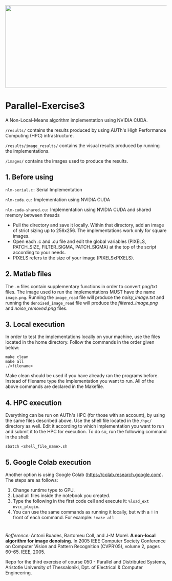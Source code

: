 <p align="center">
  <img width="600" height="257" src="https://i.imgur.com/DOgejso.png">
</p>

# Parallel-Exercise3

A Non-Local-Means algorithm implementation using NVIDIA CUDA.

`/results/` contains the results produced by using AUTh's High Performance Computing (HPC) infrastructure.

`/results/image_results/` contains the visual results produced by running the implementations. 

`/images/` contains the images used to produce the results.

## **1. Before using**
`nlm-serial.c:` Serial Implementation

`nlm-cuda.cu:` Implementation using NVIDIA CUDA

`nlm-cuda-shared.cu:` Implementation using NVIDIA CUDA and shared memory between threads

* Pull the directory and save it locally. Within that directory, add an image of strict sizing up to 256x256. The implementations work only for square images. 
* Open each .c and .cu file and edit the global variables (PIXELS, PATCH_SIZE, FILTER_SIGMA, PATCH_SIGMA) at the top of the script according to your needs. 
* PIXELS refers to the size of your image (PIXELSxPIXELS).

## **2. Matlab files**
The `.m` files contain supplementary functions in order to convert png/txt files. The image used to run the implementations MUST have the name `image.png`. Running the `image_read` file will produce the *noisy_image.txt* and running the `denoised_image_read` file will produce the *filtered_image.png* and *noise_removed.png* files.

## **3. Local execution**
In order to test the implementations locally on your machine, use the files located in the home directory. Follow the commands in the order given below:

```
make clean
make all
./<filename>
```

Make clean should be used if you have already ran the programs before. Instead of filename type the implementation you want to run. All of the above commands are declared in the Makefile.

## **4. HPC execution**
Everything can be run on AUTh's HPC (for those with an account), by using the same files described above. Use the shell file located in the `/hpc/` directory as well. Edit it according to which implementation you want to run and submit it to the HPC for execution. To do so, run the following command in the shell:

```
sbatch <shell_file_name>.sh
```

## **5. Google Colab execution**
Another option is using Google Colab (https://colab.research.google.com). The steps are as follows:
1. Change runtime type to GPU.
2. Load all files inside the notebook you created.
3. Type the following in the first code cell and execute it: `%load_ext nvcc_plugin`.
4. You can use the same commands as running it locally, but with a `!` in front of each command. For example: `!make all`
#

*Refference:* Antoni Buades, Bartomeu Coll, and J-M Morel. **A non-local algorithm for image denoising.** In 2005 IEEE Computer Society Conference on Computer Vision and Pattern Recognition (CVPR’05), volume 2, pages 60–65. IEEE, 2005.


Repo for the third exercise of course 050 - Parallel and Distributed Systems, Aristotle University of Thessaloniki, Dpt. of Electrical & Computer Engineering.

